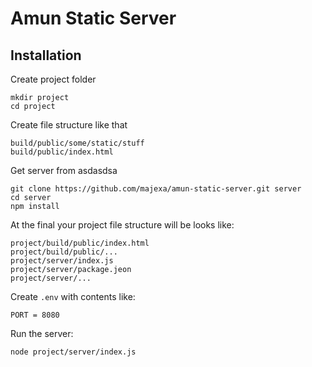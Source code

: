 # Amun Static Server

## Installation

Create project folder

    mkdir project
    cd project
    
Create file structure like that

    build/public/some/static/stuff
    build/public/index.html
    
Get server from asdasdsa

    git clone https://github.com/majexa/amun-static-server.git server
    cd server
    npm install
    
At the final your project file structure will be looks like:

    project/build/public/index.html
    project/build/public/...
    project/server/index.js
    project/server/package.jeon
    project/server/...
    
Create `.env` with contents like:

    PORT = 8080    
    
Run the server:

    node project/server/index.js
